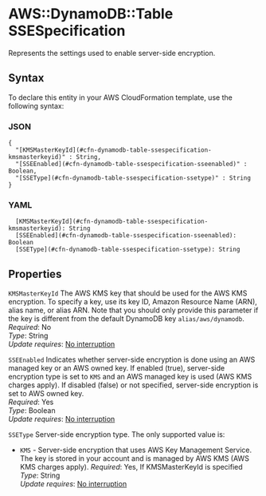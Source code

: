 # AWS::DynamoDB::Table SSESpecification<a name="aws-properties-dynamodb-table-ssespecification"></a>

Represents the settings used to enable server\-side encryption\.

## Syntax<a name="aws-properties-dynamodb-table-ssespecification-syntax"></a>

To declare this entity in your AWS CloudFormation template, use the following syntax:

### JSON<a name="aws-properties-dynamodb-table-ssespecification-syntax.json"></a>

```
{
  "[KMSMasterKeyId](#cfn-dynamodb-table-ssespecification-kmsmasterkeyid)" : String,
  "[SSEEnabled](#cfn-dynamodb-table-ssespecification-sseenabled)" : Boolean,
  "[SSEType](#cfn-dynamodb-table-ssespecification-ssetype)" : String
}
```

### YAML<a name="aws-properties-dynamodb-table-ssespecification-syntax.yaml"></a>

```
  [KMSMasterKeyId](#cfn-dynamodb-table-ssespecification-kmsmasterkeyid): String
  [SSEEnabled](#cfn-dynamodb-table-ssespecification-sseenabled): Boolean
  [SSEType](#cfn-dynamodb-table-ssespecification-ssetype): String
```

## Properties<a name="aws-properties-dynamodb-table-ssespecification-properties"></a>

`KMSMasterKeyId`  <a name="cfn-dynamodb-table-ssespecification-kmsmasterkeyid"></a>
The AWS KMS key that should be used for the AWS KMS encryption\. To specify a key, use its key ID, Amazon Resource Name \(ARN\), alias name, or alias ARN\. Note that you should only provide this parameter if the key is different from the default DynamoDB key `alias/aws/dynamodb`\.  
*Required*: No  
*Type*: String  
*Update requires*: [No interruption](https://docs.aws.amazon.com/AWSCloudFormation/latest/UserGuide/using-cfn-updating-stacks-update-behaviors.html#update-no-interrupt)

`SSEEnabled`  <a name="cfn-dynamodb-table-ssespecification-sseenabled"></a>
Indicates whether server\-side encryption is done using an AWS managed key or an AWS owned key\. If enabled \(true\), server\-side encryption type is set to `KMS` and an AWS managed key is used \(AWS KMS charges apply\)\. If disabled \(false\) or not specified, server\-side encryption is set to AWS owned key\.  
*Required*: Yes  
*Type*: Boolean  
*Update requires*: [No interruption](https://docs.aws.amazon.com/AWSCloudFormation/latest/UserGuide/using-cfn-updating-stacks-update-behaviors.html#update-no-interrupt)

`SSEType`  <a name="cfn-dynamodb-table-ssespecification-ssetype"></a>
Server\-side encryption type\. The only supported value is:  
+  `KMS` \- Server\-side encryption that uses AWS Key Management Service\. The key is stored in your account and is managed by AWS KMS \(AWS KMS charges apply\)\.
*Required*: Yes, If KMSMasterKeyId is specified  
*Type*: String  
*Update requires*: [No interruption](https://docs.aws.amazon.com/AWSCloudFormation/latest/UserGuide/using-cfn-updating-stacks-update-behaviors.html#update-no-interrupt)
